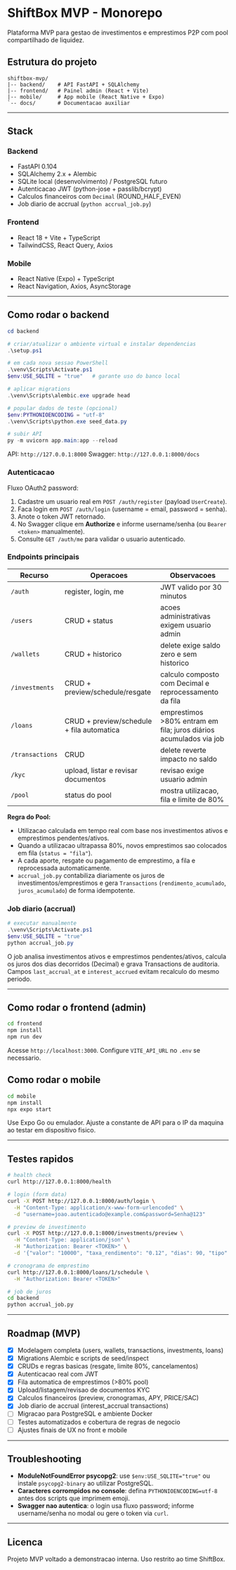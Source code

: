 ﻿# ShiftBox MVP - Monorepo

Plataforma MVP para gestao de investimentos e emprestimos P2P com pool compartilhado de liquidez.

## Estrutura do projeto

```
shiftbox-mvp/
|-- backend/    # API FastAPI + SQLAlchemy
|-- frontend/   # Painel admin (React + Vite)
|-- mobile/     # App mobile (React Native + Expo)
`-- docs/       # Documentacao auxiliar
```

---

## Stack

### Backend
- FastAPI 0.104
- SQLAlchemy 2.x + Alembic
- SQLite local (desenvolvimento) / PostgreSQL futuro
- Autenticacao JWT (python-jose + passlib/bcrypt)
- Calculos financeiros com `Decimal` (ROUND_HALF_EVEN)
- Job diario de accrual (`python accrual_job.py`)

### Frontend
- React 18 + Vite + TypeScript
- TailwindCSS, React Query, Axios

### Mobile
- React Native (Expo) + TypeScript
- React Navigation, Axios, AsyncStorage

---

## Como rodar o backend

```powershell
cd backend

# criar/atualizar o ambiente virtual e instalar dependencias
.\setup.ps1

# em cada nova sessao PowerShell
.\venv\Scripts\Activate.ps1
$env:USE_SQLITE = "true"   # garante uso do banco local

# aplicar migrations
.\venv\Scripts\alembic.exe upgrade head

# popular dados de teste (opcional)
$env:PYTHONIOENCODING = "utf-8"
.\venv\Scripts\python.exe seed_data.py

# subir API
py -m uvicorn app.main:app --reload
```

API: `http://127.0.0.1:8000`
Swagger: `http://127.0.0.1:8000/docs`

### Autenticacao

Fluxo OAuth2 password:
1. Cadastre um usuario real em `POST /auth/register` (payload `UserCreate`).
2. Faca login em `POST /auth/login` (username = email, password = senha).
3. Anote o token JWT retornado.
4. No Swagger clique em **Authorize** e informe username/senha (ou `Bearer <token>` manualmente).
5. Consulte `GET /auth/me` para validar o usuario autenticado.

### Endpoints principais

| Recurso | Operacoes | Observacoes |
|---------|-----------|-------------|
| `/auth` | register, login, me | JWT valido por 30 minutos |
| `/users` | CRUD + status | acoes administrativas exigem usuario admin |
| `/wallets` | CRUD + historico | delete exige saldo zero e sem historico |
| `/investments` | CRUD + preview/schedule/resgate | calculo composto com Decimal e reprocessamento da fila |
| `/loans` | CRUD + preview/schedule + fila automatica | emprestimos >80% entram em fila; juros diários acumulados via job |
| `/transactions` | CRUD | delete reverte impacto no saldo |
| `/kyc` | upload, listar e revisar documentos | revisao exige usuario admin |
| `/pool` | status do pool | mostra utilizacao, fila e limite de 80% |

**Regra do Pool:**
- Utilizacao calculada em tempo real com base nos investimentos ativos e emprestimos pendentes/ativos.
- Quando a utilizacao ultrapassa 80%, novos emprestimos sao colocados em fila (`status = "fila"`).
- A cada aporte, resgate ou pagamento de emprestimo, a fila e reprocessada automaticamente.
- `accrual_job.py` contabiliza diariamente os juros de investimentos/emprestimos e gera `Transactions` (`rendimento_acumulado`, `juros_acumulado`) de forma idempotente.

### Job diario (accrual)

```powershell
# executar manualmente
.\venv\Scripts\Activate.ps1
$env:USE_SQLITE = "true"
python accrual_job.py
```

O job analisa investimentos ativos e emprestimos pendentes/ativos, calcula os juros dos dias decorridos (Decimal) e grava Transactions de auditoria. Campos `last_accrual_at` e `interest_accrued` evitam recalculo do mesmo periodo.

---

## Como rodar o frontend (admin)

```bash
cd frontend
npm install
npm run dev
```
Acesse `http://localhost:3000`. Configure `VITE_API_URL` no `.env` se necessario.

## Como rodar o mobile

```bash
cd mobile
npm install
npx expo start
```
Use Expo Go ou emulador. Ajuste a constante de API para o IP da maquina ao testar em dispositivo fisico.

---

## Testes rapidos

```bash
# health check
curl http://127.0.0.1:8000/health

# login (form data)
curl -X POST http://127.0.0.1:8000/auth/login \
  -H "Content-Type: application/x-www-form-urlencoded" \
  -d "username=joao.autenticado@example.com&password=Senha@123"

# preview de investimento
curl -X POST http://127.0.0.1:8000/investments/preview \
  -H "Content-Type: application/json" \
  -H "Authorization: Bearer <TOKEN>" \
  -d '{"valor": "10000", "taxa_rendimento": "0.12", "dias": 90, "tipo": "composto"}'

# cronograma de emprestimo
curl http://127.0.0.1:8000/loans/1/schedule \
  -H "Authorization: Bearer <TOKEN>"

# job de juroscd backend
python accrual_job.py
```

---

## Roadmap (MVP)

- [x] Modelagem completa (users, wallets, transactions, investments, loans)
- [x] Migrations Alembic e scripts de seed/inspect
- [x] CRUDs e regras basicas (resgate, limite 80%, cancelamentos)
- [x] Autenticacao real com JWT
- [x] Fila automatica de emprestimos (>80% pool)
- [x] Upload/listagem/revisao de documentos KYC
- [x] Calculos financeiros (preview, cronogramas, APY, PRICE/SAC)
- [x] Job diario de accrual (interest_accrual transactions)
- [ ] Migracao para PostgreSQL e ambiente Docker
- [ ] Testes automatizados e cobertura de regras de negocio
- [ ] Ajustes finais de UX no front e mobile

---

## Troubleshooting

- **ModuleNotFoundError psycopg2**: use `$env:USE_SQLITE="true"` ou instale `psycopg2-binary` ao utilizar PostgreSQL.
- **Caracteres corrompidos no console**: defina `PYTHONIOENCODING=utf-8` antes dos scripts que imprimem emoji.
- **Swagger nao autentica**: o login usa fluxo password; informe username/senha no modal ou gere o token via `curl`.

---

## Licenca

Projeto MVP voltado a demonstracao interna. Uso restrito ao time ShiftBox.

